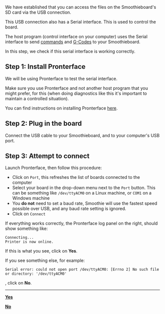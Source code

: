 
We have established that you can access the files on the Smoothieboard's SD card via the USB connection.

This USB connection also has a Serial interface. This is used to control the board.

The host program (control interface on your computer) uses the Serial interface to send [commands](http://smoothieware.org/console-commands.md) and [G-Codes](http://smoothieware.org/supported-g-codes.md) to your Smoothieboard.

In this step, we check if this serial interface is working correctly.

## Step 1: Install Pronterface

We will be using Pronterface to test the serial interface.

Make sure you use Pronterface and not another host program that you might prefer, for this (when doing diagnostics like this it's important to maintain a controlled situation).

You can find instructions on installing Pronterface [here](http://smoothieware.org/pronterface.md).

## Step 2: Plug in the board

Connect the USB cable to your Smoothieboard, and to your computer's USB port.

## Step 3: Attempt to connect

Launch Pronterface, then follow this procedure:

- Click on `Port`, this refreshes the list of boards connected to the computer
- Select your board in the drop-down menu next to the `Port` button. This can be something like `/dev/ttyACM0` on a Linux machine, or `COM1` on a Windows machine
- You **do not** need to set a baud rate, Smoothie will use the fastest speed possible over USB, and any baud rate setting is ignored.
- Click on `Connect`

If everything works correctly, the Pronterface log panel on the right, should show something like:

```
Connecting...
Printer is now online.
```

If this is what you see, click on **Yes**.

If you see something else, for example:

```
Serial error: could not open port /dev/ttyACM0: [Errno 2] No such file or directory: '/dev/ttyACM0'
```

, click on **No**.

---

[**Yes**](http://smoothieware.org/debug:can_connect_over_serial.md)

[**No**](http://smoothieware.org/debug:no_serial.md)

